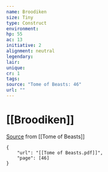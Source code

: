 ```yaml
---
name: Broodiken
size: Tiny
type: Construct
environment: 
hp: 55
ac: 13
initiative: 2
alignment: neutral
legendary: 
lair: 
unique: 
cr: 1
tags: 
source: "Tome of Beasts: 46"
url: ""
---
```

# [[Broodiken]]

[Source](zotero://open-pdf/library/items/ULEQWHJM?page=46) from [[Tome of Beasts]]

```pdf
{
	"url": "[[Tome of Beasts.pdf]]",
	"page": [46]
}
```

